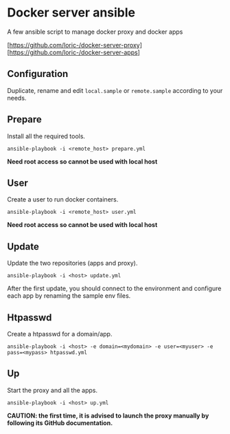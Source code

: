 # Docker server ansible

A few ansible script to manage docker proxy and docker apps

[https://github.com/loric-/docker-server-proxy]
[https://github.com/loric-/docker-server-apps]

## Configuration

Duplicate, rename and edit `local.sample` or `remote.sample` according to your needs.

## Prepare

Install all the required tools.

    ansible-playbook -i <remote_host> prepare.yml

**Need root access so cannot be used with local host**

## User

Create a user to run docker containers.

    ansible-playbook -i <remote_host> user.yml

**Need root access so cannot be used with local host**

## Update

Update the two repositories (apps and proxy).

    ansible-playbook -i <host> update.yml

After the first update, you should connect to the environment and configure each app by renaming the sample env files.

## Htpasswd

Create a htpasswd for a domain/app.

    ansible-playbook -i <host> -e domain=<mydomain> -e user=<myuser> -e pass=<mypass> htpasswd.yml

## Up

Start the proxy and all the apps.

    ansible-playbook -i <host> up.yml

**CAUTION: the first time, it is advised to launch the proxy manually by following its GitHub documentation.**